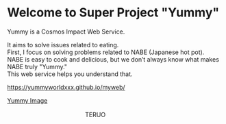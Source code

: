 # Welcome to Super Project "Yummy"

Yummy is a Cosmos Impact Web Service.

It aims to solve issues related to eating.  
First, I focus on solving problems related to NABE (Japanese hot pot).  
NABE is easy to cook and delicious, but we don’t always know what makes NABE truly "Yummy."  
This web service helps you understand that.

https://yummyworldxxx.github.io/myweb/

[Yummy Image](nabe.JPG)

　　　　　　　　　　　　　TERUO
